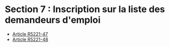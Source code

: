 # Section 7 : Inscription sur la liste des demandeurs d'emploi

* [Article R5221-47](./LEGIARTI000031310726.md)
* [Article R5221-48](./LEGIARTI000025588620.md)
